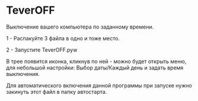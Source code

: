 # TeverOFF
Выключение вашего компьютера по заданному времени.

1 - Распакуйте 3 файла в одно и тоже место.

2 - Запустите TeverOFF.pyw

В трее появится иконка, кликнув по ней - можно будет открыть меню, для небольшой настройки: Выбор даты/Каждый день и задать время выключения.

Для автоматического включения данной программы при запуске нужно закинуть этот файл в папку автостарта.
